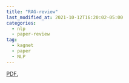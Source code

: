 ```yaml
---
title: "RAG-review"
last_modified_at: 2021-10-12T16:20:02-05:00
categories:
  - nlp
  - paper-review
tag:
  - kagnet
  - paper
  - NLP
---
```


<a href="//baektree.github.io/assets/pdf/RAG paper.pdf" target="_blank">PDF.</a>
